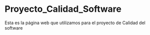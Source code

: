 # Proyecto_Calidad_Software
 Esta es la página web que utilizamos para el proyecto de Calidad del software
